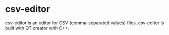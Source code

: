 # csv-editor

csv-editor is an editor for CSV (comma-separated values) files. csv-editor is built with QT creator with C++.

